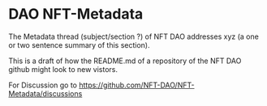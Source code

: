 # DAO NFT-Metadata

The Metadata thread (subject/section ?) of NFT DAO addresses xyz (a one or two sentence summary of this section). 

This is a draft of how the README.md of a repository of the NFT DAO github might look to new vistors.

For Discussion go to https://github.com/NFT-DAO/NFT-Metadata/discussions


